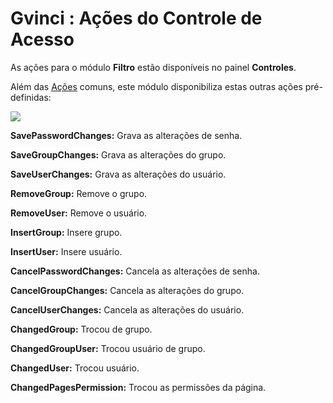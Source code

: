 # Gvinci : Ações do Controle de Acesso

As ações para o módulo **Filtro** estão disponíveis no painel **Controles**.

Além das [Ações](http://www.gvinci.com.br/manual/acoes3.htm) comuns, este módulo disponibiliza estas outras ações pré-definidas:

![](http://www.gvinci.com.br/manual/8_068.zoom80.png)

**SavePasswordChanges:** Grava as alterações de senha.

**SaveGroupChanges:** Grava as alterações do grupo.

**SaveUserChanges:** Grava as alterações do usuário.

**RemoveGroup:** Remove o grupo.

**RemoveUser:** Remove o usuário.

**InsertGroup:** Insere grupo.

**InsertUser:** Insere usuário.

**CancelPasswordChanges:** Cancela as alterações de senha.

**CancelGroupChanges:** Cancela as alterações do grupo.

**CancelUserChanges:** Cancela as alterações do usuário.

**ChangedGroup:** Trocou de grupo.

**ChangedGroupUser:** Trocou usuário de grupo.

**ChangedUser:** Trocou usuário.

**ChangedPagesPermission:** Trocou as permissões da página.


